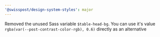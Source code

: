 ```yaml
---
'@swisspost/design-system-styles': major
---
```


Removed the unused Sass variable `$table-head-bg`. You can use it's value `rgba(var(--post-contrast-color-rgb), 0.6)` directly as an alternative
